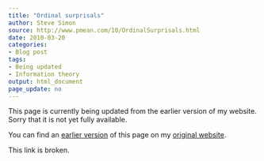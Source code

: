 ```yaml
---
title: "Ordinal surprisals"
author: Steve Simon
source: http://www.pmean.com/10/OrdinalSurprisals.html
date: 2010-03-20
categories:
- Blog post
tags:
- Being updated
- Information theory
output: html_document
page_update: no
---
```


This page is currently being updated from the earlier version of my website. Sorry that it is not yet fully available.

<!---More--->

You can find an [earlier version][sim1] of this page on my [original website][sim2].

This link is broken.

[sim1]: http://www.pmean.com/10/OrdinalSurprisals.html
[sim2]: http://www.pmean.com/original_site.html
